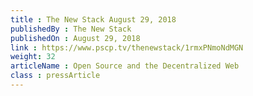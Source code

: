 ```yaml
---
title : The New Stack August 29, 2018
publishedBy : The New Stack
publishedOn : August 29, 2018
link : https://www.pscp.tv/thenewstack/1rmxPNmoNdMGN
weight: 32
articleName : Open Source and the Decentralized Web
class : pressArticle
---
```

